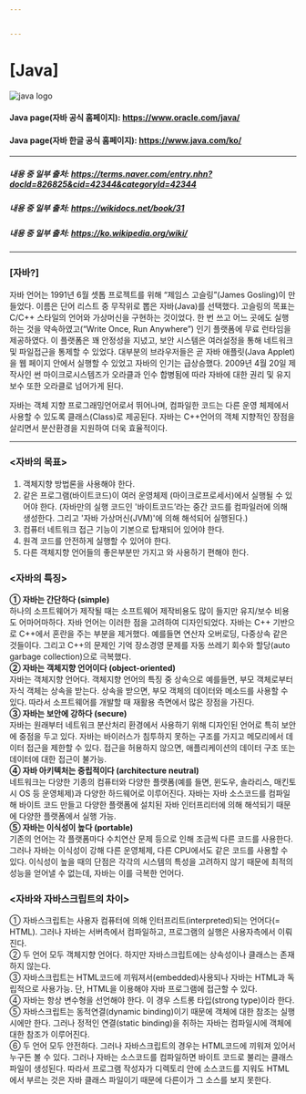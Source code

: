 ```yaml
---


---
```


<h1 id="java">[Java]</h1>
<p><img src="https://upload.wikimedia.org/wikipedia/en/thumb/3/30/Java_programming_language_logo.svg/212px-Java_programming_language_logo.svg.png" alt="java logo"></p>
<h4 id="java-page자바-공식-홈페이지-httpswww.oracle.comjava">Java page(자바 공식 홈페이지): <a href="https://www.oracle.com/java/">https://www.oracle.com/java/</a></h4>
<h4 id="java-page자바-한글-공식-홈페이지-httpswww.java.comko">Java page(자바 한글 공식 홈페이지): <a href="https://www.java.com/ko/">https://www.java.com/ko/</a></h4>
<hr>
<h5 id="내용-중-일부-출처-httpsterms.naver.comentry.nhndocid826825cid42344categoryid42344">내용 중 일부 출처: <a href="https://terms.naver.com/entry.nhn?docId=826825&amp;cid=42344&amp;categoryId=42344">https://terms.naver.com/entry.nhn?docId=826825&amp;cid=42344&amp;categoryId=42344</a></h5>
<h5 id="내용-중-일부-출처-httpswikidocs.netbook31">내용 중 일부 출처: <a href="https://wikidocs.net/book/31">https://wikidocs.net/book/31</a></h5>
<h5 id="내용-중-일부-출처-httpsko.wikipedia.orgwiki">내용 중 일부 출처: <a href="https://ko.wikipedia.org/wiki/">https://ko.wikipedia.org/wiki/</a></h5>
<hr>
<h3 id="자바">[자바?]</h3>
<p>자바 언어는 1991년 6월 셋톱 프로젝트를 위해 “제임스 고슬링”(James Gosling)이 만들었다. 이름은 단어 리스트 중 무작위로 뽑은 자바(Java)를 선택했다. 고슬링의 목표는 C/C++ 스타일의 언어와 가상머신을 구현하는 것이었다. 한 번 쓰고 어느 곳에도 실행 하는 것을 약속하였고(“Write Once, Run Anywhere”)  인기 플랫폼에 무료 런타임을 제공하였다. 이 플랫폼은 꽤 안정성을 지녔고, 보안 시스템은 여러설정을 통해 네트워크 및 파일접근을 통제할 수 있었다. 대부분의 브라우저들은 곧 자바 애플릿(Java Applet)을 웹 페이지 안에서 실행할 수 있었고 자바의 인기는 급상승했다. 2009년 4월 20일 제작사인 썬 마이크로시스템즈가 오라클과 인수 합병됨에 따라 자바에 대한 권리 및 유지보수 또한 오라클로 넘어가게 된다.</p>
<p>자바는 객체 지향 프로그래밍언어로서 뛰어나며, 컴파일한 코드는 다른  운영 체제에서 사용할 수 있도록  클래스(Class)로 제공된다. 자바는  C++언어의  객체 지향적인 장점을 살리면서  분산환경을 지원하여 더욱 효율적이다.</p>
<hr>
<h3 id="자바의-목표">&lt;자바의 목표&gt;</h3>
<ol>
<li>객체지향  방법론을 사용해야 한다.</li>
<li>같은 프로그램(바이트코드)이 여러  운영체제 (마이크로프로세서)에서 실행될 수 있어야 한다. (자바만의 실행 코드인 '바이트코드’라는 중간 코드를 컴파일러에 의해 생성한다. 그리고 '자바 가상머신(JVM)'에 의해 해석되어 실행된다.)</li>
<li>컴퓨터  네트워크 접근 기능이 기본으로 탑재되어 있어야 한다.</li>
<li>원격 코드를 안전하게 실행할 수 있어야 한다.</li>
<li>다른 객체지향 언어들의 좋은부분만 가지고 와 사용하기 편해야 한다.</li>
</ol>
<h3 id="자바의-특징">&lt;자바의 특징&gt;</h3>
<p><strong>① 자바는 간단하다 (simple)</strong><br>
하나의  소프트웨어가 제작될 때는 소프트웨어 제작비용도 많이 들지만  유지/보수 비용도 어마어마하다. 자바 언어는 이러한 점을 고려하여 디자인되었다. 자바는 C++ 기반으로 C++에서 혼란을 주는 부분을 제거했다. 예를들면  연산자 오버로딩,  다중상속 같은 것들이다. 그리고 C++의 문제인  기억 장소경영 문제를 자동  쓰레기 회수와 할당(auto  garbage  collection)으로 극복했다.<br>
<strong>② 자바는 객체지향 언어이다 (object-oriented)</strong><br>
자바는 객체지향 언어다. 객체지향 언어의 특징 중 상속으로 예를들면, 부모 객체로부터 자식 객체는 상속을 받는다. 상속을 받으면, 부모 객체의  데이터와  메소드를 사용할 수 있다. 따라서 소프트웨어를 개발할 때 재활용 측면에서 많은 장점을 가진다.<br>
<strong>③ 자바는 보안에 강하다 (secure)</strong><br>
자바는 원래부터  네트워크 분산처리 환경에서 사용하기 위해 디자인된 언어로 특히 보안에 중점을 두고 있다. 자바는  바이러스가 침투하지 못하는 구조를 가지고 메모리에서  데이터 접근을 제한할 수 있다. 접근을 허용하지 않으면, 애플리케이션의  데이터 구조 또는 데이터에 대한 접근이 불가능.<br>
<strong>④ 자바  아키텍처는 중립적이다 (architecture  neutral)</strong><br>
네트워크는 다양한 기종의  컴퓨터와 다양한  플랫폼(예를 들면, 윈도우,   솔라리스,  매킨토시  OS  등 운영체제)과 다양한  하드웨어로 이루어진다. 자바는 자바 소스코드를 컴파일해  바이트 코드 만들고 다양한 플랫폼에 설치된 자바  인터프리터에 의해 해석되기 때문에 다양한 플랫폼에서  실행 가능.<br>
<strong>⑤ 자바는  이식성이 높다 (portable)</strong><br>
기존의 언어는 각 플랫폼마다 수치연산 문제 등으로 인해 조금씩 다른 코드를 사용한다. 그러나 자바는 이식성이 강해 다른 운영체제, 다른  CPU에서도 같은 코드를 사용할 수 있다. 이식성이 높을 때의 단점은 각각의  시스템의 특성을 고려하지 않기 때문에 최적의 성능을 얻어낼 수 없는데, 자바는 이를 극복한 언어다.</p>
<h3 id="자바와-자바스크립트의-차이">&lt;자바와 자바스크립트의 차이&gt;</h3>
<p>① 자바스크립트는 사용자 컴퓨터에 의해 인터프리트(interpreted)되는 언어다(= HTML). 그러나 자바는 서버측에서 컴파일하고,  프로그램의 실행은 사용자측에서 이뤄진다.<br>
② 두 언어 모두 객체지향 언어다. 하지만 자바스크립트에는 상속성이나 클래스는 존재하지 않는다.<br>
③ 자바스크립트는  HTML코드에 끼워져서(embedded)사용되나 자바는  HTML과 독립적으로 사용가능. 단,  HTML을 이용해야 자바 프로그램에 접근할 수 있다.<br>
④ 자바는 항상 변수형을 선언해야 한다. 이 경우 스트롱 타입(strong  type)이라 한다.<br>
⑤ 자바스크립트는  동적연결(dynamic  binding)이기 때문에 객체에 대한 참조는  실행시에만 한다. 그러나 정적인 연결(static  binding)을 취하는 자바는 컴파일시에 객체에 대한 참조가 이루어진다.<br>
⑥ 두 언어 모두 안전하다. 그러나 자바스크립트의 경우는  HTML코드에 끼워져 있어서 누구든 볼 수 있다. 그러나 자바는 소스코드를 컴파일하면 바이트 코드로 불리는 클래스 파일이 생성된다. 따라서  프로그램 작성자가 디렉토리 안에 소스코드를 지워도  HTML에서 부르는 것은 자바 클래스 파일이기 때문에 다른이가 그 소스를 보지 못한다.</p>

